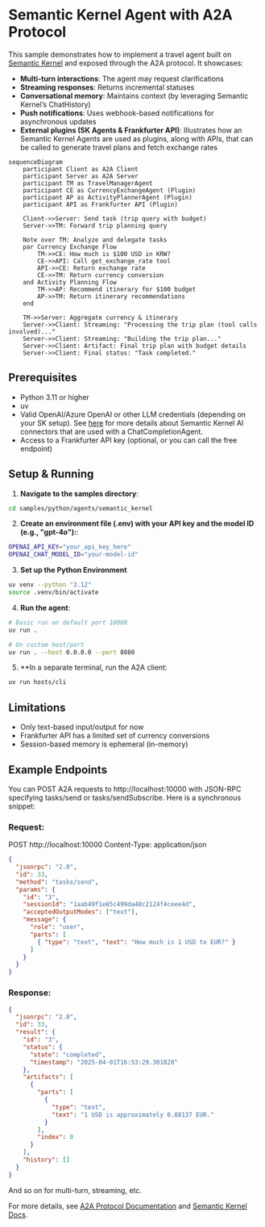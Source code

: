 # Semantic Kernel Agent with A2A Protocol

This sample demonstrates how to implement a travel agent built on [Semantic Kernel](https://github.com/microsoft/semantic-kernel/) and exposed through the A2A protocol. It showcases:

- **Multi-turn interactions**: The agent may request clarifications
- **Streaming responses**: Returns incremental statuses
- **Conversational memory**: Maintains context (by leveraging Semantic Kernel’s ChatHistory)
- **Push notifications**: Uses webhook-based notifications for asynchronous updates
- **External plugins (SK Agents & Frankfurter API)**: Illustrates how an Semantic Kernel Agents are used as plugins, along with APIs, that can be called to generate travel plans and fetch exchange rates

```mermaid
sequenceDiagram
    participant Client as A2A Client
    participant Server as A2A Server
    participant TM as TravelManagerAgent 
    participant CE as CurrencyExchangeAgent (Plugin)
    participant AP as ActivityPlannerAgent (Plugin)
    participant API as Frankfurter API (Plugin)

    Client->>Server: Send task (trip query with budget)
    Server->>TM: Forward trip planning query

    Note over TM: Analyze and delegate tasks
    par Currency Exchange Flow
        TM->>CE: How much is $100 USD in KRW?
        CE->>API: Call get_exchange_rate tool
        API->>CE: Return exchange rate
        CE->>TM: Return currency conversion
    and Activity Planning Flow
        TM->>AP: Recommend itinerary for $100 budget
        AP->>TM: Return itinerary recommendations
    end

    TM->>Server: Aggregate currency & itinerary
    Server->>Client: Streaming: "Processing the trip plan (tool calls involved)..."
    Server->>Client: Streaming: "Building the trip plan..."
    Server->>Client: Artifact: Final trip plan with budget details
    Server->>Client: Final status: "Task completed."
```

## Prerequisites

- Python 3.11 or higher
- uv
- Valid OpenAI/Azure OpenAI or other LLM credentials (depending on your SK setup). See [here](https://learn.microsoft.com/en-us/semantic-kernel/concepts/ai-services/chat-completion/?tabs=csharp-AzureOpenAI%2Cpython-AzureOpenAI%2Cjava-AzureOpenAI&pivots=programming-language-python#creating-a-chat-completion-service) for more details about Semantic Kernel AI connectors that are used with a ChatCompletionAgent.
- Access to a Frankfurter API key (optional, or you can call the free endpoint)

## Setup & Running

1. **Navigate to the samples directory**:

```bash
cd samples/python/agents/semantic_kernel
```

2. **Create an environment file (.env) with your API key and the model ID (e.g., "gpt-4o"):**:

```bash
OPENAI_API_KEY="your_api_key_here"
OPENAI_CHAT_MODEL_ID="your-model-id"
```

3. **Set up the Python Environment**

```bash
uv venv --python "3.12"
source .venv/bin/activate
```

4. **Run the agent**:

```bash
# Basic run on default port 10000
uv run .

# On custom host/port
uv run . --host 0.0.0.0 --port 8080
```

5. **In a separate terminal, run the A2A client:

```bash
uv run hosts/cli
```

## Limitations

- Only text-based input/output for now
- Frankfurter API has a limited set of currency conversions
- Session-based memory is ephemeral (in-memory)

## Example Endpoints

You can POST A2A requests to http://localhost:10000 with JSON-RPC specifying tasks/send or tasks/sendSubscribe. Here is a synchronous snippet:

### Request:

POST http://localhost:10000
Content-Type: application/json

```json
{
  "jsonrpc": "2.0",
  "id": 33,
  "method": "tasks/send",
  "params": {
    "id": "3",
    "sessionId": "1aab49f1e85c499da48c2124f4ceee4d",
    "acceptedOutputModes": ["text"],
    "message": {
      "role": "user",
      "parts": [
        { "type": "text", "text": "How much is 1 USD to EUR?" }
      ]
    }
  }
}
```

### Response:

```json
{
  "jsonrpc": "2.0",
  "id": 33,
  "result": {
    "id": "3",
    "status": {
      "state": "completed",
      "timestamp": "2025-04-01T16:53:29.301828"
    },
    "artifacts": [
      {
        "parts": [
          {
            "type": "text",
            "text": "1 USD is approximately 0.88137 EUR."
          }
        ],
        "index": 0
      }
    ],
    "history": []
  }
}
```

And so on for multi-turn, streaming, etc.

For more details, see [A2A Protocol Documentation](https://google.github.io/A2A/#/documentation) and [Semantic Kernel Docs](https://learn.microsoft.com/en-us/semantic-kernel/get-started/quick-start-guide?pivots=programming-language-python).